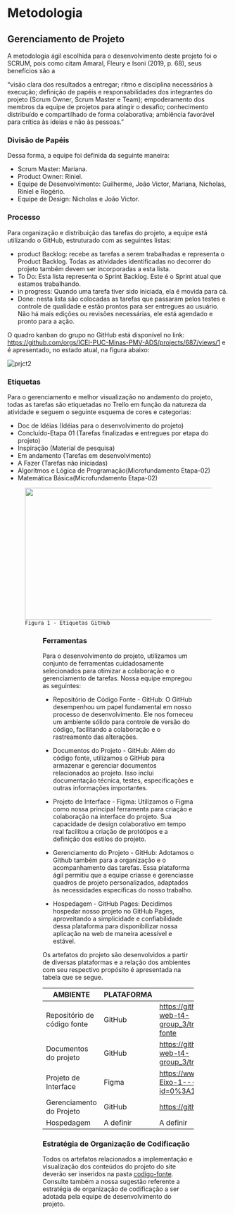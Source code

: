 
# Metodologia

## Gerenciamento de Projeto
A metodologia ágil escolhida para o desenvolvimento deste projeto foi o SCRUM, pois como citam Amaral, Fleury e Isoni (2019, p. 68), seus benefícios são a

“visão clara dos resultados a entregar; ritmo e disciplina necessários à execução; definição de papéis e responsabilidades dos integrantes do projeto (Scrum Owner, Scrum Master e Team); empoderamento dos membros da equipe de projetos para atingir o desafio; conhecimento distribuído e compartilhado de forma colaborativa; ambiência favorável para crítica às ideias e não às pessoas.”

### Divisão de Papéis

Dessa forma, a equipe foi definida da seguinte maneira:
- Scrum Master: Mariana.
- Product Owner: Riniel.
- Equipe de Desenvolvimento: Guilherme, João Victor, Mariana, Nicholas, Riniel e Rogério.
- Equipe de Design: Nicholas e João Victor.

### Processo

Para organização e distribuição das tarefas do projeto, a equipe está utilizando o GitHub, estruturado com as seguintes listas:
- product Backlog: recebe as tarefas a serem trabalhadas e representa o Product Backlog. Todas as atividades identificadas no decorrer do projeto também devem ser incorporadas a esta lista. 
- To Do: Esta lista representa o Sprint Backlog. Este é o Sprint atual que estamos trabalhando. 
- in progress: Quando uma tarefa tiver sido iniciada, ela é movida para cá. 
- Done: nesta lista são colocadas as tarefas que passaram pelos testes e controle de qualidade e estão prontos para ser entregues ao usuário. Não há mais edições ou revisões necessárias, ele está agendado e pronto para a ação.

O quadro kanban do grupo no GitHub está disponível no link: https://github.com/orgs/ICEI-PUC-Minas-PMV-ADS/projects/687/views/1  e é apresentado, no estado atual, na figura abaixo:


![prjct2](https://github.com/ICEI-PUC-Minas-PMV-ADS/pmv-ads-2023-2-e1-proj-web-t4-group_3/assets/144181666/a661010f-c90e-4f4a-9939-85dc5c4ebce8)


### Etiquetas
<p>Para o gerenciamento e melhor visualização no andamento do projeto, todas as tarefas são etiquetadas no Trello em função da natureza da atividade e seguem o seguinte esquema de cores e categorias:</p>
<ul>
  <li>Doc de Idéias (Idéias para o desenvolvimento do projeto)</li>
  <li>Concluído-Etapa 01 (Tarefas finalizadas e entregues por etapa do projeto)</li>
  <li>Inspiração (Material de pesquisa)</li>
  <li>Em andamento (Tarefas em desenvolvimento)</li>
  <li>A Fazer (Tarefas não iniciadas)</li>
  <li>Algorítmos e Lógica de Programação(Microfundamento Etapa-02)</li>
  <li>Matemática Básica(Microfundamento Etapa-02)</li>
</ul>

<figure> 
  <img src="https://user-images.githubusercontent.com/146504095/271831604-71c88caf-1af0-4611-957f-79235cd843b8.png"width="800px"height="300px"
     
    Figura 1 - Etiquetas GitHub
 
 <figure>
 

### Ferramentas

Para o desenvolvimento do projeto, utilizamos um conjunto de ferramentas cuidadosamente selecionados para otimizar a colaboração e o gerenciamento de tarefas. Nossa equipe empregou as seguintes:

- Repositório de Código Fonte - GitHub:
O GitHub desempenhou um papel fundamental em nosso processo de desenvolvimento. Ele nos forneceu um ambiente sólido para controle de versão do código, facilitando a colaboração e o rastreamento das alterações.

- Documentos do Projeto - GitHub:
Além do código fonte, utilizamos o GitHub para armazenar e gerenciar documentos relacionados ao projeto. Isso inclui documentação técnica, testes, especificações e outras informações importantes.

- Projeto de Interface - Figma:
Utilizamos o Figma como nossa principal ferramenta para criação e colaboração na interface do projeto. Sua capacidade de design colaborativo em tempo real facilitou a criação de protótipos e a definição dos estilos do projeto.

- Gerenciamento do Projeto - GitHub:
Adotamos o Github também para a organização e o acompanhamento das tarefas. Essa plataforma ágil permitiu que a equipe criasse e gerenciasse quadros de projeto personalizados, adaptados às necessidades específicas do nosso trabalho.

- Hospedagem - GitHub Pages:
Decidimos hospedar nosso projeto no GitHub Pages, aproveitando a simplicidade e confiabilidade dessa plataforma para disponibilizar nossa aplicação na web de maneira acessível e estável.


Os artefatos do projeto são desenvolvidos a partir de diversas plataformas e a relação dos ambientes com seu respectivo propósito é apresentada na tabela que se segue.

| AMBIENTE                            | PLATAFORMA                         | LINK DE ACESSO                         |
|-------------------------------------|------------------------------------|----------------------------------------|
| Repositório de código fonte         | GitHub                             |https://github.com/ICEI-PUC-Minas-PMV-ADS/pmv-ads-2023-2-e1-proj-web-t4-group_3/tree/692d8d99f91e2696186252d4dc6c3d71b0a8cef9/codigo-fonte|
| Documentos do projeto               | GitHub                             |https://github.com/ICEI-PUC-Minas-PMV-ADS/pmv-ads-2023-2-e1-proj-web-t4-group_3/tree/692d8d99f91e2696186252d4dc6c3d71b0a8cef9/documentos|
| Projeto de Interface                | Figma                              |https://www.figma.com/file/q9EqSVGC7zONyYejZ9xUqa/Site-do-Projeto-Eixo-1---PUC-Minas?type=design&node-id=0%3A1&mode=design&t=6IYslppfxkUeoECs-1|
| Gerenciamento do Projeto            | GitHub                             |https://github.com/orgs/ICEI-PUC-Minas-PMV-ADS/projects/687/views/1|
| Hospedagem                          | A definir                          | A definir|


### Estratégia de Organização de Codificação 

Todos os artefatos relacionados a implementação e visualização dos conteúdos do projeto do site deverão ser inseridos na pasta [codigo-fonte](http://https://github.com/ICEI-PUC-Minas-PMV-ADS/WebApplicationProject-Template-v2/tree/main/codigo-fonte). Consulte também a nossa sugestão referente a estratégia de organização de codificação a ser adotada pela equipe de desenvolvimento do projeto.
